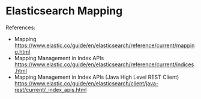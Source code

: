 # Elasticsearch Mapping

References:

- Mapping <https://www.elastic.co/guide/en/elasticsearch/reference/current/mapping.html>
- Mapping Management in Index APIs <https://www.elastic.co/guide/en/elasticsearch/reference/current/indices.html>
- Mapping Management in Index APIs (Java High Level REST Client) <https://www.elastic.co/guide/en/elasticsearch/client/java-rest/current/_index_apis.html>
